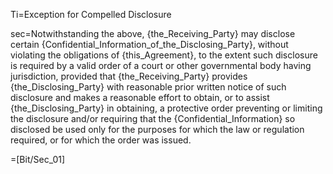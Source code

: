 Ti=Exception for Compelled Disclosure

sec=Notwithstanding the above, {the_Receiving_Party} may disclose certain {Confidential_Information_of_the_Disclosing_Party}, without violating the obligations of {this_Agreement}, to the extent such disclosure is required by a valid order of a court or other governmental body having jurisdiction, provided that {the_Receiving_Party} provides {the_Disclosing_Party} with reasonable prior written notice of such disclosure and makes a reasonable effort to obtain, or to assist {the_Disclosing_Party} in obtaining, a protective order preventing or limiting the disclosure and/or requiring that the {Confidential_Information} so disclosed be used only for the purposes for which the law or regulation required, or for which the order was issued.

=[Bit/Sec_01]